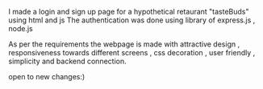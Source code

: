 I made a login and sign up page for a hypothetical retaurant "tasteBuds" using html and js
The authentication was done using library of express.js , node.js

As per the requirements the webpage is made with attractive design , responsiveness towards different screens , css decoration , user friendly , simplicity and backend connection.


open to new changes:)
